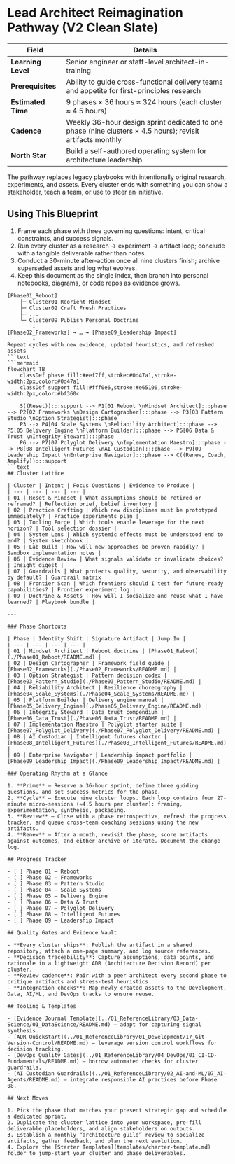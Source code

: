 ﻿# Lead Architect Reimagination Pathway (V2 Clean Slate)

| Field | Details |
| --- | --- |
| **Learning Level** | Senior engineer or staff-level architect-in-training |
| **Prerequisites** | Ability to guide cross-functional delivery teams and appetite for first-principles research |
| **Estimated Time** | 9 phases × 36 hours ≈ 324 hours (each cluster ≈ 4.5 hours) |
| **Cadence** | Weekly 36-hour design sprint dedicated to one phase (nine clusters × 4.5 hours); revisit artifacts monthly |
| **North Star** | Build a self-authored operating system for architecture leadership |

The pathway replaces legacy playbooks with intentionally original research, experiments, and assets. Every cluster ends with something you can show a stakeholder, teach a team, or use to steer an initiative.

## Using This Blueprint

1. Frame each phase with three governing questions: intent, critical constraints, and success signals.  
2. Run every cluster as a research → experiment → artifact loop; conclude with a tangible deliverable rather than notes.  
3. Conduct a 30-minute after-action once all nine clusters finish; archive superseded assets and log what evolves.  
4. Keep this document as the single index, then branch into personal notebooks, diagrams, or code repos as evidence grows.

```text
[Phase01_Reboot]
    ├─ Cluster01 Reorient Mindset
    ├─ Cluster02 Craft Fresh Practices
    ├─ ...
    └─ Cluster09 Publish Personal Doctrine
        ↓
[Phase02_Frameworks] → … → [Phase09_Leadership Impact]
        ↓
Repeat cycles with new evidence, updated heuristics, and refreshed assets
```text
```mermaid
flowchart TB
    classDef phase fill:#eef7ff,stroke:#0d47a1,stroke-width:2px,color:#0d47a1
    classDef support fill:#fff0e6,stroke:#e65100,stroke-width:2px,color:#bf360c

    S((Reset)):::support --> P1[01 Reboot \nMindset Architect]:::phase --> P2[02 Frameworks \nDesign Cartographer]:::phase --> P3[03 Pattern Studio \nOption Strategist]:::phase
    P3 --> P4[04 Scale Systems \nReliability Architect]:::phase --> P5[05 Delivery Engine \nPlatform Builder]:::phase --> P6[06 Data & Trust \nIntegrity Steward]:::phase
    P6 --> P7[07 Polyglot Delivery \nImplementation Maestro]:::phase --> P8[08 Intelligent Futures \nAI Custodian]:::phase --> P9[09 Leadership Impact \nEnterprise Navigator]:::phase --> C((Renew, Coach, Amplify)):::support
```text
## Cluster Lattice

| Cluster | Intent | Focus Questions | Evidence to Produce |
| --- | --- | --- | --- |
| 01 | Reset & Mindset | What assumptions should be retired or reframed? | Reflection brief, belief inventory |
| 02 | Practice Crafting | Which new disciplines must be prototyped immediately? | Practice experiments plan |
| 03 | Tooling Forge | Which tools enable leverage for the next horizon? | Tool selection dossier |
| 04 | System Lens | Which systemic effects must be understood end to end? | System sketchbook |
| 05 | Lab Build | How will new approaches be proven rapidly? | Sandbox implementation notes |
| 06 | Evidence Review | What signals validate or invalidate choices? | Insight digest |
| 07 | Guardrails | What protects quality, security, and observability by default? | Guardrail matrix |
| 08 | Frontier Scan | Which frontiers should I test for future-ready capabilities? | Frontier experiment log |
| 09 | Doctrine & Assets | How will I socialize and reuse what I have learned? | Playbook bundle |

---

### Phase Shortcuts

| Phase | Identity Shift | Signature Artifact | Jump In |
| --- | --- | --- | --- |
| 01 | Mindset Architect | Reboot doctrine | [Phase01_Reboot](./Phase01_Reboot/README.md) |
| 02 | Design Cartographer | Framework field guide | [Phase02_Frameworks](./Phase02_Frameworks/README.md) |
| 03 | Option Strategist | Pattern decision codex | [Phase03_Pattern_Studio](./Phase03_Pattern_Studio/README.md) |
| 04 | Reliability Architect | Resilience choreography | [Phase04_Scale_Systems](./Phase04_Scale_Systems/README.md) |
| 05 | Platform Builder | Delivery engine manual | [Phase05_Delivery_Engine](./Phase05_Delivery_Engine/README.md) |
| 06 | Integrity Steward | Data trust compendium | [Phase06_Data_Trust](./Phase06_Data_Trust/README.md) |
| 07 | Implementation Maestro | Polyglot starter suite | [Phase07_Polyglot_Delivery](./Phase07_Polyglot_Delivery/README.md) |
| 08 | AI Custodian | Intelligent futures charter | [Phase08_Intelligent_Futures](./Phase08_Intelligent_Futures/README.md) |
| 09 | Enterprise Navigator | Leadership impact portfolio | [Phase09_Leadership_Impact](./Phase09_Leadership_Impact/README.md) |

### Operating Rhythm at a Glance

1. **Prime** – Reserve a 36-hour sprint, define three guiding questions, and set success metrics for the phase.  
2. **Cycle** – Execute nine cluster loops. Each loop contains four 27-minute micro-sessions (≈4.5 hours per cluster): framing, experimentation, synthesis, packaging.  
3. **Review** – Close with a phase retrospective, refresh the progress tracker, and queue cross-team coaching sessions using the new artifacts.  
4. **Renew** – After a month, revisit the phase, score artifacts against outcomes, and either archive or iterate. Document the change log.

## Progress Tracker

- [ ] Phase 01 – Reboot
- [ ] Phase 02 – Frameworks
- [ ] Phase 03 – Pattern Studio
- [ ] Phase 04 – Scale Systems
- [ ] Phase 05 – Delivery Engine
- [ ] Phase 06 – Data & Trust
- [ ] Phase 07 – Polyglot Delivery
- [ ] Phase 08 – Intelligent Futures
- [ ] Phase 09 – Leadership Impact

## Quality Gates and Evidence Vault

- **Every cluster ships**: Publish the artifact in a shared repository, attach a one-page summary, and log source references.  
- **Decision traceability**: Capture assumptions, data points, and rationale in a lightweight ADR (Architecture Decision Record) per cluster.  
- **Review cadence**: Pair with a peer architect every second phase to critique artifacts and stress-test heuristics.  
- **Integration checks**: Map newly created assets to the Development, Data, AI/ML, and DevOps tracks to ensure reuse.

## Tooling & Templates

- [Evidence Journal Template](../01_ReferenceLibrary/03_Data-Science/01_DataScience/README.md) – adapt for capturing signal synthesis.  
- [ADR Quickstart](../01_ReferenceLibrary/01_Development/17_Git-Version-Control/README.md) – leverage version control workflows for decision tracking.  
- [DevOps Quality Gates](../01_ReferenceLibrary/04_DevOps/01_CI-CD-Fundamentals/README.md) – borrow automated checks for cluster guardrails.  
- [AI Custodian Guardrails](../01_ReferenceLibrary/02_AI-and-ML/07_AI-Agents/README.md) – integrate responsible AI practices before Phase 08.

## Next Moves

1. Pick the phase that matches your present strategic gap and schedule a dedicated sprint.  
2. Duplicate the cluster lattice into your workspace, pre-fill deliverable placeholders, and align stakeholders on outputs.  
3. Establish a monthly “architecture guild” review to socialize artifacts, gather feedback, and plan the next evolution.  
4. Explore the [Starter Templates](templates/charter-template.md) folder to jump-start your cluster and phase deliverables.
